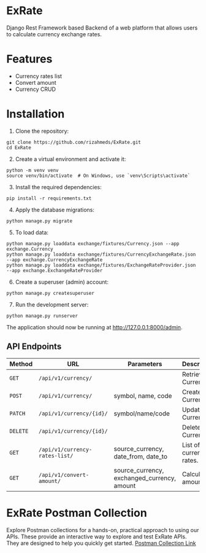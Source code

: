 # ExRate
Django Rest Framework based Backend of a web platform that allows users to calculate currency exchange rates.

# Features

- Currency rates list
- Convert amount
- Currency CRUD

# Installation

1. Clone the repository:
```
git clone https://github.com/rizahmeds/ExRate.git
cd ExRate
```
2. Create a virtual environment and activate it:
```
python -m venv venv
source venv/bin/activate  # On Windows, use `venv\Scripts\activate`
```
3. Install the required dependencies:
```
pip install -r requirements.txt
```
4. Apply the database migrations:
```
python manage.py migrate
```
5. To load data:
```
python manage.py loaddata exchange/fixtures/Currency.json --app exchange.Currency
python manage.py loaddata exchange/fixtures/CurrencyExchangeRate.json --app exchange.CurrencyExchangeRate
python manage.py loaddata exchange/fixtures/ExchangeRateProvider.json --app exchange.ExchangeRateProvider

```
6. Create a superuser (admin) account:
```
python manage.py createsuperuser
```
7. Run the development server:
```
python manage.py runserver
```

The application should now be running at http://127.0.0.1:8000/admin.

## API Endpoints

| Method   | URL                            | Parameters           | Description                              |
| -------- | ------------------------------ | -------------------- | ---------------------------------------- |
| `GET`    | `/api/v1/currency/`            |                      | Retrieve Currencies. |
| `POST`   | `/api/v1/currency/`            | symbol, name, code   | Create Currency. |
| `PATCH`  | `/api/v1/currency/{id}/`       | symbol/name/code     | Update Currency. |
| `DELETE` | `/api/v1/currency/{id}/`       |                      | Delete Currency. |
| `GET`    | `/api/v1/currency-rates-list/` | source_currency, date_from, date_to | List of currency rates. |
| `GET`    | `/api/v1/convert-amount/`      | source_currency, exchanged_currency, amount | Calculates amount |



# ExRate Postman Collection
Explore Postman collections for a hands-on, practical approach to using our APIs. These provide an interactive way to explore and test ExRate APIs. They are designed to help you quickly get started.
[Postman Collection Link](ExRateAPI.postman_collection.json)

